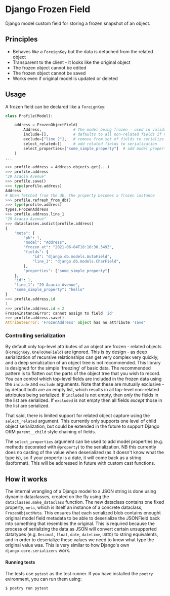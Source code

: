 # Django Frozen Field

Django model custom field for storing a frozen snapshot of an object.

## Principles

* Behaves _like_ a `ForeignKey` but the data is detached from the related object
* Transparent to the client - it looks like the original object
* The frozen object cannot be edited
* The frozen object cannot be saved
* Works even if original model is updated or deleted

## Usage

A frozen field can be declared like a `ForeignKey`:

```python
class Profile(Model):

    address = FrozenObjectField(
        Address,              # The model being frozen - used in validation
        include=[],           # defaults to all non-related fields if not set
        exclude=["line_2"],   # remove from set of fields to serialize
        select_related=[]     # add related fields to serialization
        select_properties=["some_simple_property"]  # add model properties to serialization
    )
...

>>> profile.address = Address.objects.get(...)
>>> profile.address
"29 Acacia Avenue"
>>> profile.save()
>>> type(profile.address)
Address
# When fetched from the db, the property becomes a frozen instance
>>> profile.refresh_from_db()
>>> type(profile.address)
types.FrozenAddress
>>> profile.address.line_1
"29 Acacia Avenue"
>>> dataclasses.asdict(profile.address)
{
    "meta": {
        "pk": 1,
        "model": "Address",
        "frozen_at": "2021-06-04T18:10:30.549Z",
        "fields": {
            "id": "django.db.models.AutoField",
            "line_1": "django.db.models.CharField",
        },
        "properties": ["some_simple_property"]
    },
    "id": 1,
    "line_1": "29 Acacia Avenue",
    "some_simple_property": "hello"
}
>>> profile.address.id
1
>>> profile.address.id = 2
FrozenInstanceError: cannot assign to field 'id'
>>> profile.address.save()
AttributeError: 'FrozenAddress' object has no attribute 'save'
```

### Controlling serialization

By default only top-level attributes of an object are frozen - related objects
(`ForeignKey`, `OneToOneField`) are ignored. This is by design - as deep
serialization of recursive relationships can get very complex very quickly, and
a deep serialization of an object tree is not recommended. This library is
designed for the simple 'freezing' of basic data. The recommended pattern is to
flatten out the parts of the object tree that you wish to record. You can
control which top-level fields are included in the frozen data using the
`include` and `exclude` arguments. Note that these are mutually exclusive - by
default both are an empty list, which results in all top-level non-related
attributes being serialized. If `included` is not empty, then *only* the fields
in the list are serialized. If `excluded` is not empty then all fields *except*
those in the list are serialized.

That said, there is limited support for related object capture using the
`select_related` argument. This currently only supports one level of child
object serialization, but could be extended in the future to support Django ORM
`parent__child` style chaining of fields.

The `select_properties` argument can be used to add model properties (e.g.
methods decorated with `@property`) to the serialization. NB this currently does
no casting of the value when deserialized (as it doesn't know what the type is),
so if your property is a date, it will come back as a string (isoformat). This
will be addressed in future with custom cast functions.

## How it works

The internal wrangling of a Django model to a JSON string is done using dynamic
dataclasses, created on the fly using the `dataclasses.make_dataclass` function.
The new dataclass contains one fixed property, `meta`, which is itself an
instance of a concrete dataclass, `FrozenObjectMeta`. This ensures that each
serialized blob contains enought original model field metadata to be able to
deserialize the JSONField back into something that resembles the original. This
is required because the process of serializing the data as JSON will convert
certain unsupported datatypes (e.g. `Decimal`, `float`, `date`, `datetime`,
`UUID`) to string equivalents, and in order to deserialize these values we need
to know what type the original value was. This is very similar to how Django's
own `django.core.serializers` work.

#### Running tests

The tests use `pytest` as the test runner. If you have installed the `poetry` evironment, you can run them using:

```
$ poetry run pytest
```
